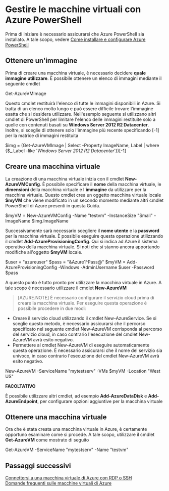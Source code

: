 ﻿<properties
 pageTitle="manage-vms-azure-powershell"
 description="Gestire le macchine virtuali con Azure PowerShell"
 services="virtual-machines"
 documentationCenter="windows"
 authors="singhkay"
 manager="timlt"
 editor=""/>

 <tags
 ms.service="virtual-machines"
 ms.devlang="na"
 ms.topic="article"
 ms.tgt_pltfrm="vm-windows"
 ms.workload="infrastructure-services"
 ms.date="02/20/2015"
 ms.author="kasing"/>

# Gestire le macchine virtuali con Azure PowerShell

Prima di iniziare è necessario assicurarsi che Azure PowerShell sia installato. A tale scopo, vedere [Come installare e configurare Azure PowerShell](../install-configure-powershell/)

## Ottenere un'immagine

Prima di creare una macchina virtuale, è necessario decidere **quale immagine utilizzare**. È possibile ottenere un elenco di immagini mediante il seguente cmdlet

 Get-AzureVMImage

Questo cmdlet restituirà l'elenco di tutte le immagini disponibili in Azure. Si tratta di un elenco molto lungo e può essere difficile trovare l'immagine esatta che si desidera utilizzare. Nell'esempio seguente si utilizzano altri cmdlet di PowerShell per limitare l'elenco delle immagini restituite solo a quelle con contenuti basati su **Windows Server 2012 R2 Datacenter**. Inoltre, si sceglie di ottenere solo l'immagine più recente specificando [-1] per la matrice di immagini restituita

 $img = (Get-AzureVMImage | Select -Property ImageName, Label | where {$_.Label -like '*Windows Server 2012 R2 Datacenter*'})[-1]

## Creare una macchina virtuale

La creazione di una macchina virtuale inizia con il cmdlet **New-AzureVMConfig**. È possibile specificare il **nome** della macchina virtuale, le **dimensioni** della macchina virtuale e l'**immagine** da utilizzare per la macchina virtuale. Questo cmdlet crea un oggetto macchina virtuale locale **$myVM** che viene modificato in un secondo momento mediante altri cmdlet PowerShell di Azure presenti in questa Guida.

 $myVM = New-AzureVMConfig -Name "testvm" -InstanceSize "Small" -ImageName $img.ImageName

Successivamente sarà necessario scegliere il **nome utente** e la **password** per la macchina virtuale. È possibile eseguire questa operazione utilizzando il cmdlet **Add-AzureProvisioningConfig**. Qui si indica ad Azure il sistema operativo della macchina virtuale. Si noti che si stanno ancora apportando modifiche all'oggetto **$myVM** locale.

 $user = "azureuser"
 $pass = "&Azure1^Pass@"
 $myVM = Add-AzureProvisioningConfig -Windows -AdminUsername $user -Password $pass

A questo punto è tutto pronto per utilizzare la macchina virtuale in Azure. A tale scopo è necessario utilizzare il cmdlet **New-AzureVM**

> [AZURE.NOTE] È necessario configurare il servizio cloud prima di creare la macchina virtuale. Per eseguire questa operazione è possibile procedere in due modi:
* Creare il servizio cloud utilizzando il cmdlet New-AzureService. Se si sceglie questo metodo, è necessario assicurarsi che il percorso specificato nel seguente cmdlet New-AzureVM corrisponda al percorso del servizio cloud, in caso contrario l'esecuzione del cmdlet New-AzureVM avrà esito negativo.
* Permettere al cmdlet New-AzureVM di eseguire automaticamente questa operazione. È necessario assicurarsi che il nome del servizio sia univoco, in caso contrario l'esecuzione del cmdlet New-AzureVM avrà esito negativo.

 New-AzureVM -ServiceName "mytestserv" -VMs $myVM -Location "West US"

**FACOLTATIVO**

È possibile utilizzare altri cmdlet, ad esempio **Add-AzureDataDisk** e **Add-AzureEndpoint**, per configurare opzioni aggiuntive per la macchina virtuale

## Ottenere una macchina virtuale
Ora che è stata creata una macchina virtuale in Azure, è certamente opportuno esaminare come si procede. A tale scopo, utilizzare il cmdlet **Get-AzureVM** come mostrato di seguito

 Get-AzureVM -ServiceName "mytestserv" -Name "testvm"


## Passaggi successivi
[Connettersi a una macchina virtuale di Azure con RDP o SSH](https://msdn.microsoft.com/library/azure/dn535788.aspx)<br>
[Domande frequenti sulle macchine virtuali di Azure](https://msdn.microsoft.com/library/azure/dn683781.aspx)

<!--HONumber=47-->
